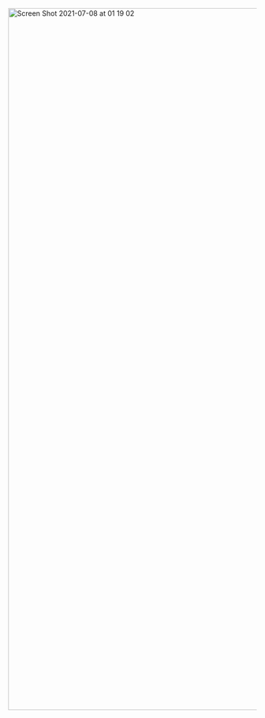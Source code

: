 <img width="1422" alt="Screen Shot 2021-07-08 at 01 19 02" src="https://user-images.githubusercontent.com/76237763/124817190-42da8f00-df8b-11eb-8601-deaadb63e17c.png">

